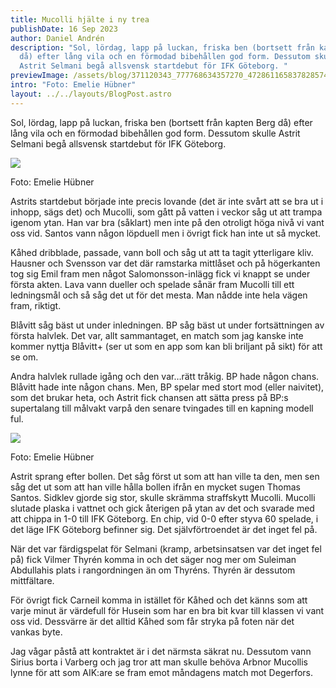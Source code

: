 ```yaml
---
title: Mucolli hjälte i ny trea
publishDate: 16 Sep 2023
author: Daniel Andrén
description: "Sol, lördag, lapp på luckan, friska ben (bortsett från kapten Berg
  då) efter lång vila och en förmodad bibehållen god form. Dessutom skulle
  Astrit Selmani begå allsvensk startdebut för IFK Göteborg. "
previewImage: /assets/blog/371120343_777768634357270_4728611658378285742_n-1-.jpg
intro: "Foto: Emelie Hübner"
layout: ../../layouts/BlogPost.astro
---
```

Sol, lördag, lapp på luckan, friska ben (bortsett från kapten Berg då) efter lång vila och en förmodad bibehållen god form. Dessutom skulle Astrit Selmani begå allsvensk startdebut för IFK Göteborg. 

![](/assets/blog/371120343_777768634357270_4728611658378285742_n-1-.jpg)

Foto: Emelie Hübner

Astrits startdebut började inte precis lovande (det är inte svårt att se bra ut i inhopp, sägs det) och Mucolli, som gått på vatten i veckor såg ut att trampa igenom ytan. Han var bra (såklart) men inte på den otroligt höga nivå vi vant oss vid. Santos vann någon löpduell men i övrigt fick han inte ut så mycket. 

Kåhed dribblade, passade, vann boll och såg ut att ta tagit ytterligare kliv. Hausner och Svensson var det där ramstarka mittlåset och på högerkanten tog sig Emil fram men något Salomonsson-inlägg fick vi knappt se under första akten. Lava vann dueller och spelade sånär fram Mucolli till ett ledningsmål och så såg det ut för det mesta. Man nådde inte hela vägen fram, riktigt. 

Blåvitt såg bäst ut under inledningen. BP såg bäst ut under fortsättningen av första halvlek. Det var, allt sammantaget, en match som jag kanske inte kommer nyttja  Blåvitt+ (ser ut som en app som kan bli briljant på sikt) för att se om. 

Andra halvlek rullade igång och den var…rätt tråkig. BP hade någon chans. Blåvitt hade inte någon chans. Men, BP spelar med stort mod (eller naivitet), som det brukar heta, och Astrit fick chansen att sätta press på BP:s supertalang till målvakt varpå den senare tvingades till en kapning modell ful. 

![](/assets/blog/370956886_777775831023217_8501950359085424555_n.jpg)

Foto: Emelie Hübner

Astrit sprang efter bollen. Det såg först ut som att han ville ta den, men sen såg det ut som att han ville hålla bollen ifrån en mycket sugen Thomas Santos. Sidklev gjorde sig stor, skulle skrämma straffskytt Mucolli. Mucolli slutade plaska i vattnet och gick återigen på ytan av det och svarade med att chippa in 1-0 till IFK Göteborg. En chip, vid 0-0 efter styva 60 spelade, i det läge IFK Göteborg befinner sig. Det självförtroendet är det inget fel på. 

När det var färdigspelat för Selmani (kramp, arbetsinsatsen var det inget fel på) fick Vilmer Thyrén komma in och det säger nog mer om Suleiman Abdullahis plats i rangordningen än om Thyréns. Thyrén är dessutom mittfältare. 

För övrigt fick Carneil komma in istället för Kåhed och det känns som att varje minut är värdefull för Husein som har en bra bit kvar till klassen vi vant oss vid. Dessvärre är det alltid Kåhed som får stryka på foten när det vankas byte. 

Jag vågar påstå att kontraktet är i det närmsta säkrat nu. Dessutom vann Sirius borta i Varberg och jag tror att man skulle behöva Arbnor Mucollis lynne för att som AIK:are se fram emot måndagens match mot Degerfors.